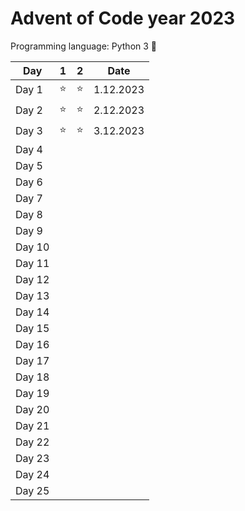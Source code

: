 # Advent of Code year 2023

Programming language: Python 3 &#128013;

| Day    | 1        | 2        | Date      |
|--------|----------|----------|-----------|
| Day 1  | &#11088; | &#11088; | 1.12.2023 |
| Day 2  | &#11088; | &#11088; | 2.12.2023 |
| Day 3  | &#11088; | &#11088; | 3.12.2023 |
| Day 4  |          |          |           |
| Day 5  |          |          |           |
| Day 6  |          |          |           |
| Day 7  |          |          |           |
| Day 8  |          |          |           |
| Day 9  |          |          |           |
| Day 10 |          |          |           |
| Day 11 |          |          |           |
| Day 12 |          |          |           |
| Day 13 |          |          |           |
| Day 14 |          |          |           |
| Day 15 |          |          |           |
| Day 16 |          |          |           |
| Day 17 |          |          |           |
| Day 18 |          |          |           |
| Day 19 |          |          |           |
| Day 20 |          |          |           |
| Day 21 |          |          |           |
| Day 22 |          |          |           |
| Day 23 |          |          |           |
| Day 24 |          |          |           |
| Day 25 |          |          |           |
